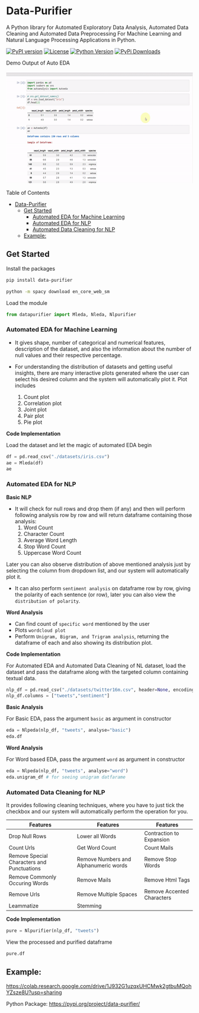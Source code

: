 # Data-Purifier

A Python library for Automated Exploratory Data Analysis, Automated Data Cleaning and Automated Data Preprocessing For Machine Learning and Natural Language Processing Applications in Python.

[![PyPI version](https://badge.fury.io/py/data-purifier.svg)](https://badge.fury.io/py/data-purifier)
[![License](https://img.shields.io/pypi/l/ansicolortags.svg)](https://img.shields.io/pypi/l/ansicolortags.svg) 
[![Python Version](https://img.shields.io/pypi/pyversions/data-purifier)](https://pypi.org/project/data-purifier/)
[![PyPi Downloads](https://static.pepy.tech/personalized-badge/data-purifier?period=total&units=international_system&left_color=black&right_color=orange&left_text=Downloads)](https://pepy.tech/project/data-purifier)


Demo Output of Auto EDA
<br><br>
<img src = "./static/demo.gif" width="600px" height = "300px">


Table of Contents
- [Data-Purifier](#data-purifier)
  - [Get Started](#get-started)
    - [Automated EDA for Machine Learning](#automated-eda-for-machine-learning)
    - [Automated EDA for NLP](#automated-eda-for-nlp)
    - [Automated Data Cleaning for NLP](#automated-data-cleaning-for-nlp)
  - [Example:](#example)


## Get Started

Install the packages

```bash
pip install data-purifier
```

```bash
python -m spacy download en_core_web_sm
```

Load the module
```python
from datapurifier import Mleda, Nleda, Nlpurifier
```

### Automated EDA for Machine Learning

* It gives shape, number of categorical and numerical features, description of the dataset, and also the information about the number of null values and their respective percentage. 

* For understanding the distribution of datasets and getting useful insights, there are many interactive plots generated where the user can select his desired column and the system will automatically plot it. Plot includes
   1. Count plot
   2. Correlation plot
   3. Joint plot
   4. Pair plot
   5. Pie plot 

**Code Implementation**

Load the dataset and let the magic of automated EDA begin

```python
df = pd.read_csv("./datasets/iris.csv")
ae = Mleda(df)
ae
```


### Automated EDA for NLP

**Basic NLP**

* It will check for null rows and drop them (if any) and then will perform following analysis row by row and will return dataframe containing those analysis:
   1. Word Count 
   2. Character Count
   3. Average Word Length
   4. Stop Word Count
   5. Uppercase Word Count

Later you can also observe distribution of above mentioned analysis just by selecting the column from dropdown list, and our system will automatically plot it.

* It can also perform `sentiment analysis` on dataframe row by row, giving the polarity of each sentence (or row), later you can also view the `distribution of polarity`.

**Word Analysis**

* Can find count of `specific word` mentioned by the user
* Plots `wordcloud plot`
* Perform `Unigram, Bigram, and Trigram analysis`, returning the dataframe of each and also showing its distribution plot.

**Code Implementation**


For Automated EDA and Automated Data Cleaning of NL dataset, load the dataset and pass the dataframe along with the targeted column containing textual data.

```python
nlp_df = pd.read_csv("./datasets/twitter16m.csv", header=None, encoding='latin-1')
nlp_df.columns = ["tweets","sentiment"]
```

**Basic Analysis**

For Basic EDA, pass the argument `basic` as argument in constructor
```python
eda = Nlpeda(nlp_df, "tweets", analyse="basic")
eda.df
```
**Word Analysis**

For Word based EDA, pass the argument `word` as argument in constructor
```python
eda = Nlpeda(nlp_df, "tweets", analyse="word")
eda.unigram_df # for seeing unigram datfarame
```


### Automated Data Cleaning for NLP

It provides following cleaning techniques, where you have to just tick the checkbox and our system will automatically perform the operation for you.

| Features                                   | Features                              | Features                   |
| ------------------------------------------ | ------------------------------------- | -------------------------- |
| Drop Null Rows                             | Lower all Words                       | Contraction to Expansion   |
| Count Urls                                 | Get Word Count                        | Count Mails                |
| Remove Special Characters and Punctuations | Remove Numbers and Alphanumeric words | Remove Stop Words          |
| Remove Commonly Occuring Words             | Remove Mails                          | Remove Html Tags           |
| Remove Urls                                | Remove Multiple Spaces                | Remove Accented Characters |
| Leammatize                                 | Stemming                              |                            |

**Code Implementation**

```python
pure = Nlpurifier(nlp_df, "tweets")
```

View the processed and purified dataframe

```python
pure.df
```


## Example: 
https://colab.research.google.com/drive/1J932G1uzqxUHCMwk2gtbuMQohYZsze8U?usp=sharing








Python Package: https://pypi.org/project/data-purifier/



